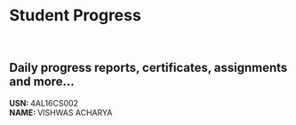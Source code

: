 # Student Progress
<br>

## Daily progress reports, certificates, assignments and more...

<b> USN: </b> 4AL16CS002    <br>
<b> NAME: </b> VISHWAS ACHARYA
